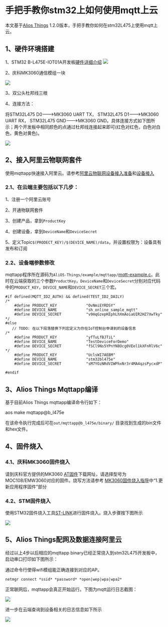 # 手把手教你stm32上如何使用mqtt上云

本文基于[Alios Things](https://github.com/alibaba/AliOS-Things) 1.2.0版本，手把手教你如何在stm32L475上使用mqtt上云。

## 1、硬件环境搭建

1、STM32 B-L475E-IOT01A开发板[硬件详细介绍](http://www.st.com/content/st_com/en/products/evaluation-tools/product-evaluation-tools/mcu-eval-tools/stm32-mcu-eval-tools/stm32-mcu-discovery-kits/b-l475e-iot01a.html)
![](https://img.alicdn.com/tfs/TB1J6KLmZLJ8KJjy0FnXXcFDpXa-3968-2976.jpg)

2、庆科MK3060通信模组一块

![](https://img.alicdn.com/tfs/TB1HYMxmRfH8KJjy1XbXXbLdXXa-2976-3968.jpg)

3、双公头杜邦线三根

4、连接方法：

将STM32L475 D0--->MK3060 UART TX， STM32L475 D1--->MK3060 UART RX， STM32L475 GND--->MK3060 GND。具体连接方式如下图所示；两个开发板中相同颜色的点通过杜邦线连接起来即可(红色对红色，白色对白色，黄色对黄色)。

![](https://img.alicdn.com/tfs/TB1k.Sfm3DD8KJjy0FdXXcjvXXa-3968-2976.jpg)



## 2、接入阿里云物联网套件

使用mqttapp快速接入阿里云。请参考[阿里云物联网设备接入准备](https://help.aliyun.com/document_detail/42714.html?spm=5176.doc30530.2.5.eofHfK)和[设备接入](https://help.aliyun.com/document_detail/30530.html?spm=5176.doc42714.2.7.LjopzI)

### 2.1、在云端主要包括以下几步：

1、注册一个阿里云账号

2、开通物联网套件

3、创建产品，拿到`ProductKey`

4、创建设备，拿到`DeviceName`和`DeviceSecret`

5、定义Topic`$(PRODECT_KEY)/$(DEVICE_NAME)/data`，并设置权限为：设备具有发布和订阅

### 2.2、设备端参数修改

mqttapp程序所在源码为`AliOS-Things/example/mqttapp/`[mqtt-example.c](https://github.com/alibaba/AliOS-Things/blob/master/example/mqttapp/mqtt-example.c)。此时在云端获取的三个参数`ProductKey`，`DeviceName`和`DeviceSecret`分别对应代码中的`PRODUCT_KEY`，`DEVICE_NAME`和`DEVICE_SECRET`三个宏。

```
#if defined(MQTT_ID2_AUTH) && defined(TEST_ID2_DAILY)
/*
    #define PRODUCT_KEY             "OvNmiEYRDSY"
    #define DEVICE_NAME             "sh_online_sample_mqtt"
    #define DEVICE_SECRET           "v9mqGzepKEphLhXmAoiaUIR2HZ7XwTky"
*/
#else
   // TODO: 在以下段落替换下列宏定义为你在IoT控制台申请到的设备信息
/*
    #define PRODUCT_KEY             "yfTuLfBJTiL"
    #define DEVICE_NAME             "TestDeviceForDemo"
    #define DEVICE_SECRET           "fSCl9Ns5YPnYN8Ocg0VEel1kXFnRlV6c"
*/
    #define PRODUCT_KEY             "UclsWI7AEBM"
    #define DEVICE_NAME             "stm32bl475e"
    #define DEVICE_SECRET           "sM7YOzNRdVIWPhxNr3r4MA4qzsPycxdP" 

#endif
```

## 3、Alios Things Mqttapp编译

基于目前Alios Things mqttapp编译命令行如下：

aos make mqttapp@b_l475e

在该命令执行完成后可在`out/mqttapp@b_l475e/binary/` 目录找到生成的bin文件和hex文件。

## 4、固件烧入

### 4.1、庆科MK3060固件烧入

请到庆科官方提供的MK3060 [AT固件](http://developer.mxchip.com/developer/md/bWljby1oYW5kYm9vay9Eb3dubG9hZC8zLTIuTWlDT19BVF92Mi4wX0NNRC5tZA)下载网址，请选择型号为MOC108/EMW3060对应的固件。烧写方法请参考 [MK3060固件烧入指导](http://developer.mxchip.com/handbooks/63)中“1.更新应用程序固件”部分

### 4.2、STM固件烧入

使用STM32固件烧入工具[ST-LINK](http://www.st.com/content/st_com/en/products/development-tools/software-development-tools/stm32-software-development-tools/stm32-programmers/stsw-link004.html)进行固件烧入。烧入步骤按下图所示

![](https://img.alicdn.com/tfs/TB1QprXm46I8KJjy0FgXXXXzVXa-937-241.jpg)

## 5、Alios Things配网及数据连接阿里云

经过以上4步以后相应的mqttapp binary已经正常烧入到stm32L475开发板中，启动串口打印如下图所示：

通过命令行使得wifi模组能正确连接到对应的AP。

`netmgr connect *ssid* *password* *open|wep|wpa|wpa2*`

正常联网后，mqttapp会真正开始运行。下图为mqtt运行日志截图：

![](https://img.alicdn.com/tfs/TB1_9CBm8DH8KJjSspnXXbNAVXa-1708-284.jpg)

进一步在云端查询到设备相关的日志信息如下所示

![](https://img.alicdn.com/tfs/TB1kk_ImZLJ8KJjy0FnXXcFDpXa-1875-833.jpg)

